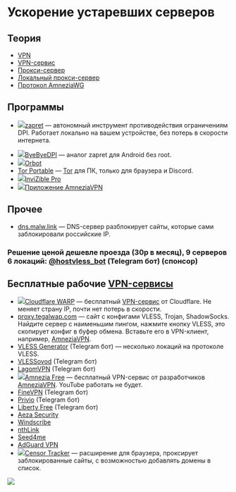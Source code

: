 # Ускорение устаревших серверов

## Теория
- [VPN](/network/vpns/vpn)
- [VPN-сервис](/network/vpns/vpn-service)
- [Прокси-сервер](/network/vpns/proxy)
- [Локальный прокси-сервер](/network/vpns/local-proxy)
- [Протокол AmneziaWG](/network/vpns/amneziawg)

## Программы
- <img src="/img/logo/zapret.png" class="inline"/>[zapret](/network/vpns/zapret) — автономный инструмент противодействия ограничениям DPI. Работает локально на вашем устройстве, без потерь в скорости интернета.
<!-- - [Hiddify](/network/vpns/hiddify) -->
- <img src="https://github.com/romanvht/ByeDPIAndroid/raw/master/.github/images/app.svg" class="inline"/>[ByeByeDPI](/network/vpns/byebyedpi) — аналог zapret для Android без root.
- <img src="/img/logo/orbot.png" class="inline"/>[Orbot](/network/vpns/orbot)
- [Tor Portable](/network/vpns/tor-portable) — [Tor](https://ru.wikipedia.org/wiki/Tor) для ПК, только для браузера и Discord. 
- <img src="/img/logo/invizible-pro.png" class="inline"/>[InviZible Pro](/network/vpns/invizible-pro)
- <img src="/img/logo/amneziavpn.png" class="inline"/>[Приложение AmneziaVPN](/network/vpns/amneziavpn)

## Прочее
- [dns.malw.link](https://info.dns.malw.link) — DNS-сервер разблокирует сайты, которые сами заблокировали российские IP.
### Решение ценой дешевле проезда (30р в месяц), 9 серверов 6 локаций: [@hostvless_bot](https://t.me/hostvless_bot) (Telegram бот) (спонсор)

## Бесплатные рабочие [VPN-сервисы](/network/vpns/vpn-service)
- <img src="/img/logo/warp.png" class="inline"/>[Cloudflare WARP](/network/vpns/warp) — бесплатный [VPN-сервис](/network/vpns/vpn-service) от Cloudflare. Не меняет страну IP, почти нет потерь в скорости.
- [proxy.tegalwap.com](https://proxy.tegalwap.com) — сайт с конфигами VLESS, Trojan, ShadowSocks. Найдите сервер с наименьшим пингом, нажмите кнопку VLESS, это скопирует конфиг в буфер обмена. Вставьте его в VPN-клиент, например, [AmneziaVPN](/network/vpns/amneziavpn).
- [VLESS Generator](https://t.me/vlessgeneratorbot) (Telegram бот) — несколько локаций на протоколе VLESS.
- [VLESSovod](https://t.me/vlessovod_bot) (Telegram бот)
- [LagomVPN](https://t.me/LagomVPN_bot) (Telegram бот)
- <img src="/img/logo/amneziavpn.png" class="inline"/>[Amnezia Free](/network/vpns/amnezia-free) — бесплатный VPN-сервис от разработчиков [AmneziaVPN](/network/vpns/amneziavpn). YouTube работать не будет.
- [FineVPN](https://t.me/FineVPNbot) (Telegram бот)
- [Privio](https://t.me/PrivioTech_bot) (Telegram бот)
- [Liberty Free](https://t.me/liberty_free_link_bot) (Telegram бот)
- [Aeza Security](https://aezasecurity.net)
- [Windscribe](https://windscribe.com)
- [nthLink](https://www.nthlink.com)
- [Seed4me](https://seed4.me)
- [AdGuard VPN](https://adguard-vpn.com/ru)
- <img src="/img/logo/censor-tracker.png" class="inline"/>[Censor Tracker](/network/vpns/censor-tracker) — расширение для браузера, проксирует заблокированные сайты, с возможностью добавлять домены в список.

<img src="/img/vpn_cat.jpeg">